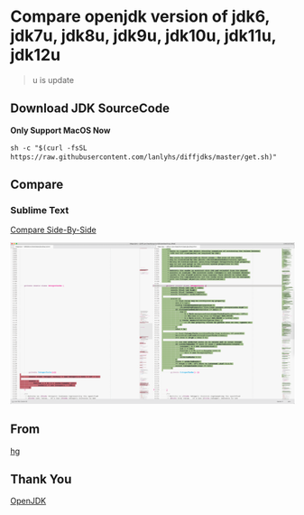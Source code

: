 
# Compare openjdk version of jdk6, jdk7u, jdk8u, jdk9u, jdk10u, jdk11u, jdk12u

> u is update

## Download JDK SourceCode

**Only Support MacOS Now**

```shell
sh -c "$(curl -fsSL https://raw.githubusercontent.com/lanlyhs/diffjdks/master/get.sh)"
```

## Compare

### Sublime Text

[Compare Side-By-Side](https://packagecontrol.io/packages/Compare%20Side-By-Side)

![Compare_Integer_IntergerCache](image/jdk_Integer_IntergerCache.png)

## From

[hg](http://hg.openjdk.java.net/)

## Thank You

[OpenJDK](http://openjdk.java.net/)
